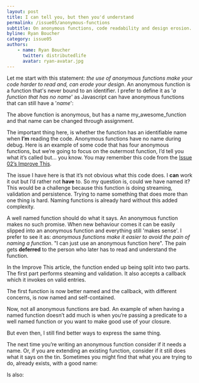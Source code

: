 ```yaml
---
layout: post
title: I can tell you, but then you'd understand
permalink: /issue05/anonymous-functions
subtitle: On anonymous functions, code readability and design erosion.
byline: Ryan Boucher
category: issue05
authors:
    - name: Ryan Boucher
      twitter: distributedlife
      avatar: ryan-avatar.jpg
---
```

Let me start with this statement: *the use of anonymous functions make your code harder to read and, can erode your design*. An anonymous function is a function that's never bound to an identifier. I prefer to define it as '*a function that has no name*' as Javascript can have anonymous functions that can still have a '*name*':

<div class='normal-gist'><code id="gist-6723883" data-file="1.js"></code></div>

The above function is anonymous, but has a name <span class='inline-code'>my_awesome_function</span> and that name can be changed through assignment. 

<div class='normal-gist'><code id="gist-6723883" data-file="2.js"></code></div>

The important thing here, is whether the function has an identifiable name when **I’m** reading the code. Anonymous functions have no name during debug. Here is an example of some code that has four anonymous functions, but we’re going to focus on the outermost function, I’d tell you what it’s called but… you know.  You may remember this code from the [Issue 02’s Improve This](/p2/issue02/improve-this).

<div class='normal-gist'><code id="gist-6723883" data-file="3.js"></code></div>

The issue I have here is that it’s not obvious what this code does. I **can** work it out but I’d rather not **have** to. So my question is, could we have named it? This would be a challenge because this function is doing streaming, validation and persistence. Trying to name something that does more than one thing is hard. Naming functions is already hard without this added complexity. 

A well named function should do what it says. An anonymous function makes no such promise. When new behaviour comes it can be easily slipped into an anonymous function and everything still 'makes sense'. I prefer to see it as: *anonymous functions make it easier to avoid the pain of naming a function*. "I can just use an anonymous function here". The pain gets **deferred** to the person who later has to read and understand the function.

In the Improve This article, the function ended up being split into two parts. The first part performs steaming and validation. It also accepts a callback which it invokes on valid entries. 

<div class='normal-gist'><code id="gist-6723883" data-file="4.js"></code></div>

The first function is now better named and the callback, with different concerns, is now named and self-contained.

Now, not all anonymous functions are bad. An example of when having a named function doesn’t add much is when you’re passing a predicate to a well named function or you want to make good use of your closure.

<div class='normal-gist'><code id="gist-6723883" data-file="5.js"></code></div>

But even then, I still find better ways to express the same thing.

<div class='normal-gist'><code id="gist-6723883" data-file="6.js"></code></div>

The next time you’re writing an anonymous function consider if it needs a name. Or, if you are extending an existing function, consider if it still does what it says on the tin. Sometimes you might find that what you are trying to do, already exists, with a good name:

<div class='normal-gist'><code id="gist-6723883" data-file="7.js"></code></div>

Is also:

<div class='normal-gist'><code id="gist-6723883" data-file="8.js"></code></div>